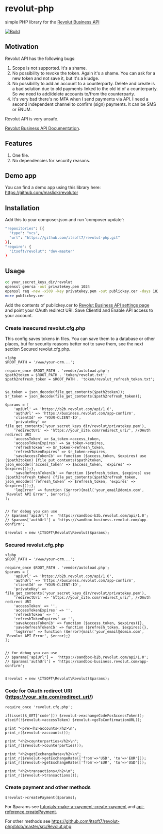# revolut-php
simple PHP library for the [Revolut Business API](https://developer.revolut.com/docs/manage-accounts/#get-started)

[![Build](https://github.com/itsoft7/revolut-php/actions/workflows/php.yml/badge.svg)](https://github.com/itsoft7/revolut-php/actions/workflows/php.yml)

## Motivation
Revolut API has the following bugs:

1. Scope is not supported. It's a shame.
2. No possibility to revoke the token. Again it's a shame. You can ask for a new token and not save it, but it's a kludge.
3. No possibility to add an account to a counterparty. Delete and create is a bad solution due to old payments linked to the old id of a counterparty. So we need to add/delete accounts to/from the counterparty.
4. It's very bad there's no MFA when I send payments via API. I need a second independent channel to confirm (sign) payments. It can be SMS or ENUM.

Revolut API is very unsafe. 

[Revolut Business API Documentation](https://developer.revolut.com/docs/manage-accounts/#introduction-to-the-business-api).

## Features
1. One file.
2. No dependencies for security reasons.

## Demo app
You can find a demo app using this library here: https://github.com/maslick/revolutor

## Installation
Add this to your composer.json and run 'composer update':
```bash
"repositories": [{
  "type": "vcs",
  "url": "https://github.com/itsoft7/revolut-php.git"
}],
"require": {
  "itsoft/revolut": "dev-master"
}
```

## Usage

```bash
cd your_secret_keys_dir/revolut
openssl genrsa -out privatekey.pem 1024
openssl req -new -x509 -key privatekey.pem -out publickey.cer -days 1825
more publickey.cer
```

Add the contents of publickey.cer to [Revolut Business API settings page](https://business.revolut.com/settings/api) and point your OAuth redirect URI.
Save ClientId and Enable API access to your account.

### Create insecured revolut.cfg.php
This config saves tokens in files. You can save them to a database or other places, but for security reasons better not to save them, see the next section Secured revolut.cfg.php. 

```
<?php
$ROOT_PATH = '/www/your-crm...';

require_once $ROOT_PATH . 'vendor/autoload.php';
$path2token = $ROOT_PATH . 'token/revolut.txt';
$path2refresh_token = $ROOT_PATH . 'token/revolut_refresh_token.txt';


$a_token = json_decode(file_get_contents($path2token));
$r_token = json_decode(file_get_contents($path2refresh_token));

$params = [
	'apiUrl' => 'https://b2b.revolut.com/api/1.0',
	'authUrl' => 'https://business.revolut.com/app-confirm', 
	'clientId' => 'YOUR-CLIENT-ID',
	'privateKey' => file_get_contents('your_secret_keys_dir/revolut/privatekey.pem'),
	'redirectUri' => 'https://your_site.com/redirect_uri/', //OAuth redirect URI
	'accessToken' => $a_token->access_token,
	'accessTokenExpires' => $a_token->expires,
	'refreshToken' => $r_token->refresh_token,
	'refreshTokenExpires' => $r_token->expires,
	'saveAccessTokenCb' => function ($access_token, $expires) use ($path2token) {file_put_contents($path2token, json_encode(['access_token' => $access_token, 'expires' => $expires]));},
	'saveRefreshTokenCb' => function ($refresh_token, $expires) use ($path2refresh_token) {file_put_contents($path2refresh_token, json_encode(['refresh_token' => $refresh_token, 'expires' => $expires]));},
	'logError' => function ($error){mail('your_email@domin.com', 'Revolut API Error', $error);}
];


// for debug you can use
// $params['apiUrl'] =  'https://sandbox-b2b.revolut.com/api/1.0';
// $params['authUrl'] = 'https://sandbox-business.revolut.com/app-confirm';

$revolut = new \ITSOFT\Revolut\Revolut($params);
```

### Secured revolut.cfg.php

```
<?php
$ROOT_PATH = '/www/your-crm...';

require_once $ROOT_PATH . 'vendor/autoload.php';
$params = [
	'apiUrl' => 'https://b2b.revolut.com/api/1.0',
	'authUrl' => 'https://business.revolut.com/app-confirm',
	'clientId' => 'YOUR-CLIENT-ID',
	'privateKey' => file_get_contents('your_secret_keys_dir/revolut/privatekey.pem'),
	'redirectUri' => 'https://your_site.com/redirect_uri/', //OAuth redirect URI
	'accessToken' => '',
	'accessTokenExpires' => '',
	'refreshToken' => '',
	'refreshTokenExpires' => '',
	'saveAccessTokenCb' => function ($access_token, $expires){},
	'saveRefreshTokenCb' => function ($refresh_token, $expires){},
	'logError' => function ($error){mail('your_email@domin.com', 'Revolut API Error', $error);}
];


// for debug you can use
// $params['apiUrl'] =  'https://sandbox-b2b.revolut.com/api/1.0';
// $params['authUrl'] = 'https://sandbox-business.revolut.com/app-confirm';


$revolut = new \ITSOFT\Revolut\Revolut($params);
```


### Code for OAuth redirect URI (https://your_site.com/redirect_uri/)
```
require_once 'revolut.cfg.php';

if(isset($_GET['code'])) $revolut->exchangeCodeForAccessToken();
elseif(!$revolut->accessToken) $revolut->goToConfirmationURL();
  
print "<pre><h2>accounts</h2>\n";
print_r($revolut->accounts());

print "<h2>counterparties</h2>\n";
print_r($revolut->counterparties());

print "<h2>getExchangeRate</h2>\n";
print_r($revolut->getExchangeRate(['from'=>'USD', 'to'=>'EUR']));
print_r($revolut->getExchangeRate(['from'=>'EUR', 'to'=>'USD']));

print "<h2>transactions</h2>\n";
print_r($revolut->transactions());
```

### Create payment and other methods

```
$revolut->createPayment($params); 
```
For $params see [tutorials-make-a-payment-create-payment](https://developer.revolut.com/docs/manage-accounts/#tutorials-tutorials-make-a-payment-create-payment) and [api-reference createPayment](https://developer.revolut.com/api-reference/business/#operation/createPayment).

For other methods see https://github.com/itsoft7/revolut-php/blob/master/src/Revolut.php

